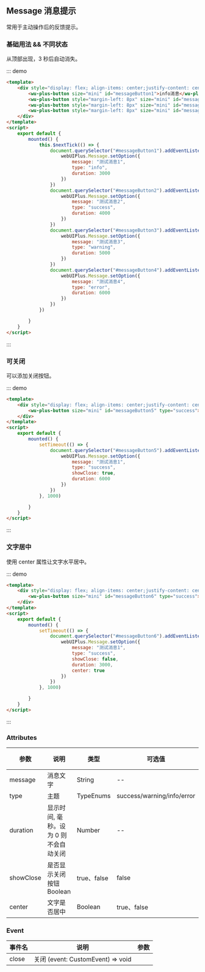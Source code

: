 ## Message 消息提示

常用于主动操作后的反馈提示。

### 基础用法 && 不同状态

从顶部出现，3 秒后自动消失。

::: demo
```html
<template>
    <div style="display: flex; align-items: center;justify-content: center;width: 100%; margin-top: 8px; margin-bottom: 16px">
        <wu-plus-button size="mini" id="messageButton1">info消息</wu-plus-button>
        <wu-plus-button style="margin-left: 8px" size="mini" id="messageButton2">success消息</wu-plus-button>
        <wu-plus-button style="margin-left: 8px" size="mini" id="messageButton3">warning消息</wu-plus-button>
        <wu-plus-button style="margin-left: 8px" size="mini" id="messageButton4">error消息</wu-plus-button>
    </div>
</template>
<script>
    export default {
        mounted() {
            this.$nextTick(() => {
                document.querySelector("#messageButton1").addEventListener("click", () => {
                    webUIPlus.Message.setOption({
                        message: "测试消息1",
                        type: "info",
                        duration: 3000
                    })
                })
                document.querySelector("#messageButton2").addEventListener("click", () => {
                    webUIPlus.Message.setOption({
                        message: "测试消息2",
                        type: "success",
                        duration: 4000
                    })
                })
                document.querySelector("#messageButton3").addEventListener("click", () => {
                    webUIPlus.Message.setOption({
                        message: "测试消息3",
                        type: "warning",
                        duration: 5000
                    })
                })
                document.querySelector("#messageButton4").addEventListener("click", () => {
                    webUIPlus.Message.setOption({
                        message: "测试消息4",
                        type: "error",
                        duration: 6000
                    })
                })
            })

        }
    }
</script>
```
:::

### 可关闭

可以添加关闭按钮。

::: demo
```html
<template>
    <div style="display: flex; align-items: center;justify-content: center;width: 100%; margin-top: 8px; margin-bottom: 16px">
        <wu-plus-button size="mini" id="messageButton5" type="success">success消息</wu-plus-button>
    </div>
</template>
<script>
    export default {
        mounted() {
            setTimeout(() => {
                document.querySelector("#messageButton5").addEventListener("click", () => {
                    webUIPlus.Message.setOption({
                        message: "测试消息1",
                        type: "success",
                        showClose: true,
                        duration: 6000
                    })
                })
            }, 1000)

        }
    }
</script>
```
:::

### 文字居中

使用 center 属性让文字水平居中。

::: demo
```html
<template>
    <div style="display: flex; align-items: center;justify-content: center;width: 100%; margin-top: 8px; margin-bottom: 16px">
        <wu-plus-button size="mini" id="messageButton6" type="success">success消息</wu-plus-button>
    </div>
</template>
<script>
    export default {
        mounted() {
            setTimeout(() => {
                document.querySelector("#messageButton6").addEventListener("click", () => {
                    webUIPlus.Message.setOption({
                        message: "测试消息1",
                        type: "success",
                        showClose: false,
                        duration: 3000,
                        center: true
                    })
                })
            }, 1000)

        }
    }
</script>
```
:::

### Attributes

| 参数         | 说明                     | 类型          | 可选值                        | 默认值     |
|------------|------------------------|-------------|----------------------------|---------|
| message    | 	消息文字                  | 	String     | 	--	                       | ''      |
| type	      | 主题	                    | TypeEnums	  | success/warning/info/error | 	'info' |
| duration   | 	显示时间, 毫秒。设为 0 则不会自动关闭 | 	Number     | --	                        | 0       |
| showClose	 | 是否显示关闭按钮	Boolean       | 	true、false | 	false                     |
| center     | 	文字是否居中                | 	Boolean    | 	true、false                | 	false  |

### Event

| 事件名   | 说明                               | 参数  | 
|-------|----------------------------------|-----|
| close | 	关闭	(event: CustomEvent) => void |


